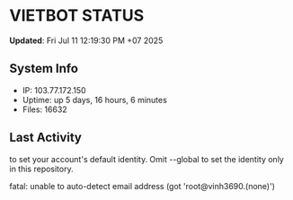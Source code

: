 # VIETBOT STATUS
**Updated**: Fri Jul 11 12:19:30 PM +07 2025

## System Info
- IP: 103.77.172.150
- Uptime: up 5 days, 16 hours, 6 minutes
- Files: 16632

## Last Activity

to set your account's default identity.
Omit --global to set the identity only in this repository.

fatal: unable to auto-detect email address (got 'root@vinh3690.(none)')
